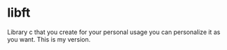 # libft
Library c that you create for your personal usage you can personalize it as you want. This is my version.
